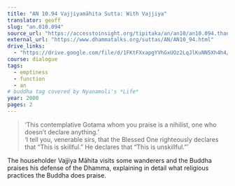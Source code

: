 ```yaml
---
title: "AN 10.94 Vajjiyamāhita Sutta: With Vajjiya"
translator: geoff
slug: "an.010.094"
source_url: "https://accesstoinsight.org/tipitaka/an/an10/an10.094.than.html"
external_url: "https://www.dhammatalks.org/suttas/AN/AN10_94.html"
drive_links:
  - "https://drive.google.com/file/d/1FKtFXxapgYVhGxUOz2LqJlKuNN5Xh4h4/view?usp=drivesdk"
course: dialogue
tags:
  - emptiness
  - function
  - an
# buddha tag covered by Nyanamoli's *Life*
year: 2000
pages: 2
---
```


> ‘This contemplative Gotama whom you praise is a nihilist, one who doesn’t declare anything.’  
‘I tell you, venerable sirs, that the Blessed One righteously declares that “This is skillful.” He declares that “This is unskillful.”’

The householder Vajjiya Māhita visits some wanderers and the Buddha praises his defense of the Dhamma, explaining in detail what religious practices the Buddha does praise.
